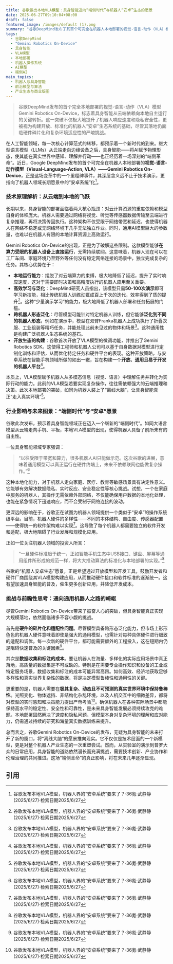 ```yaml
---
title: 谷歌推出本地VLA模型：具身智能迈向“端侧时代”与机器人“安卓”生态的愿景
date: 2025-06-27T09:10:04+08:00
draft: false
featured_image: /images/default (1).png
summary: "谷歌DeepMind发布了其首个可完全在机器人本地部署的视觉-语言-动作（VLA）模型Gemini Robotics On-Device，标志着具身智能从云端依赖向本地自主运行的重大转变。该模型实现了低延迟、高效学习和跨形态泛化能力，并通过开放微调功能和SDK，旨在构建一个开放的机器人“安卓”生态系统，从而推动具身智能在隐私敏感和无网络环境中的应用。尽管其落地仍面临硬件碎片化、数据成本高昂以及在复杂真实世界中保持鲁棒性等挑战，但此次发布为机器人走向更广泛的实际应用奠定了关键基础。"
tags: 
  - 谷歌DeepMind
  - "Gemini Robotics On-Device"
  - 具身智能
  - VLA模型
  - 本地部署
  - 机器人操作系统
  - AI模型
  - 端侧AI
main_topics: 
  - 机器人与具身智能
  - 前沿模型与算法
  - 产业生态与商业版图
---
```


> 谷歌DeepMind发布的首个完全本地部署的视觉-语言-动作（VLA）模型Gemini Robotics On-Device，标志着具身智能从云端依赖向本地自主运行的关键转折。这一突破不仅极大地提升了机器人响应速度和隐私安全性，更被视为构建开放、标准化的机器人“安卓”生态系统的基础，尽管其落地仍面临硬件碎片化和复杂环境适应性的严峻挑战。

在人工智能领域，每一次核心计算范式的转移，都预示着一个新时代的到来。继大型语言模型（LLMs）从云端走向边缘设备之后，具身智能——将AI赋予物理形态，使其能在真实世界中感知、理解并行动——也正经历着一场深刻的“端侧革命”。近日，Google DeepMind发布的首个可完全在机器人本地部署的**视觉-语言-动作模型（Visual-Language-Action, VLA）——Gemini Robotics On-Device**，正是这场变革中的一个里程碑事件，其深层含义远不止于技术演示，更指向了机器人领域长期愿景中的“安卓系统”化[^1]。

### 技术原理解析：从云端到本地的飞跃

长期以来，具身智能的部署面临着两大核心瓶颈：对云计算资源的重度依赖和模型自身的体积庞大。机器人需要通过网络将视觉、听觉等传感器数据传输至云端进行复杂推理，再将决策传回执行。这种架构不仅受限于网络带宽和延迟，也使得机器人在网络不稳定或无网络环境下几乎无法独立作业。同时，通用AI模型巨大的参数量，也难以在机器人有限的本地计算资源上高效运行。

Gemini Robotics On-Device的出现，正是为了破解这些限制。这款模型能够**在算力受限的机器人设备上直接运行**，无需持续联网。这意味着，机器人现在可以在工厂车间、家庭环境乃至野外等任何没有稳定网络连接的场景中，独立完成复杂的任务。其核心优势在于：

*   **本地运行能力**：摆脱了对云端算力的束缚，极大地降低了延迟，提升了实时响应速度，这对于需要即时决策和高精度执行的机器人应用至关重要。
*   **高效学习与泛化**：DeepMind研究人员指出，该模型只需**50-100次演示**即可学习新技能，相比传统机器人训练动辄成百上千次的迭代，效率得到了质的提升[^1]。这种“少量演示学习”的能力，极大地降低了机器人部署和任务拓展的门槛。
*   **跨机器人形态泛化**：尽管模型可能针对特定机器人训练，但它能够**泛化到不同的机器人形态**，例如在演示中，模型在双臂Franka机器人上成功执行了折叠衣服、工业组装等精巧任务，并能处理此前未见过的物体和场景[^1]。这种通用性是构建广泛机器人生态系统的基石。
*   **开放生态的构建**：谷歌首次开放了VLA模型的微调功能，并推出了Gemini Robotics SDK。这使得工程师和机器人公司可以基于自身数据对模型进行定制化训练和评估，从而优化特定任务和硬件平台的表现。这种开放策略，与安卓系统在智能手机领域所做的如出一辙，旨在构建一个**开放、通用且易于开发的机器人平台**[^1]。

本质上，VLA模型赋予机器人从多模态信息（视觉、语言）中理解任务并转化为实际行动的能力。此前的VLA模型若要实现复杂操作，往往需依赖强大的云端推理和决策。此次本地部署的突破，如同为机器人装上了“离线大脑”，让具身智能真正“走入真实环境”[^1]。

### 行业影响与未来图景：“端侧时代”与“安卓”愿景

谷歌此次发布，预示着具身智能领域正在迈入一个崭新的“端侧时代”。如同大语言模型从云端走向手机、平板，本地VLA模型的出现，使得机器人具备了前所未有的自主性。

一位具身智能领域专家强调：

> “以往受限于带宽和算力，很多机器人AI只能做示范。这次谷歌的进展，意味着通用模型可以真正运行在硬件终端上，未来不依赖联网也能做复杂操作。”[^1]

这种本地化能力，对于机器人走向家庭、医疗、教育等敏感场景具有决定性意义。它能够有效解决数据隐私、实时反应、安全稳定性等核心挑战。试想，一个在家庭中服务的机器人，其操作无需依赖外部网络，不仅能确保用户数据的本地化处理，也能在紧急情况下迅速响应，而不会受制于网络连接的波动。

更深远的影响在于，谷歌正在试图为机器人领域提供一个类似于“安卓”的操作系统级平台。目前，机器人硬件的多样性——不同的本体结构、自由度、传感器配置——使得统一的软件架构难以实现[^1]。这导致了每个机器人都需要独立的软件开发和适配，极大地阻碍了行业发展和规模化应用。

正如一位关注机器人领域的投资人所言：

> “一旦硬件标准趋于统一，正如智能手机生态中USB接口、键盘、屏幕等通用组件所形成的规范一样，将大大推动算法的标准化与本地部署的实现。”[^1]

谷歌的“机器人安卓生态”愿景，正是希望通过开放模型和开发工具，鼓励开发者和硬件厂商围绕其VLA模型构建应用，从而推动硬件接口和软件标准的逐渐统一。这有望加速具身智能的普及，催生更多创新应用，并降低开发成本。

### 挑战与前瞻性思考：通向通用机器人之路的崎岖

尽管Gemini Robotics On-Device带来了振奋人心的突破，但具身智能真正实现大规模落地，依然面临诸多不容小觑的挑战。

首先是**硬件的碎片化和适配性问题**。尽管模型具备跨形态泛化能力，但市场上形形色色的机器人硬件意味着即使是强大的通用模型，也需针对每种具体硬件进行细致的适配和调优。每一次新的硬件平台，都可能需要额外的工程投入，这在短期内仍是阻碍快速普及的关键因素[^1]。

其次是**数据收集和标注的成本**。要让机器人在海量、多样化的实际应用场景中真正落地，高质量的数据集是不可或缺的。特别是在需要专业操作知识和设备的工业或特定服务场景，数据收集和标注的成本可能异常高昂。如何高效、经济地获取足够多样性和真实世界复杂性的数据，将是决定模型鲁棒性和通用性的关键。

更重要的是，机器人需要在**极其复杂、动态且不可预测的真实世界环境中保持鲁棒性**。光照变化、物体遮挡、非结构化杂乱环境，以及人机交互中的细微差异，都将对模型的实时感知和决策能力提出严苛考验[^1]。确保机器人在各种实际场景中都能保持高水平的稳定性、安全性和可靠性，是未来具身智能发展必须持续攻克的难题。本地部署固然解决了速度和隐私问题，但模型本身对复杂环境的理解和应对能力，仍需通过持续的研究和海量真实数据训练来提升。

总而言之，谷歌Gemini Robotics On-Device的发布，无疑为具身智能的未来打开了新的窗口，将“离线大脑”的愿景推向现实。它不仅仅是技术层面的一个新模型，更是对整个机器人产业生态的一次重塑尝试。然而，从实验室的演示到普罗大众的日常应用，具身智能的道路依然漫长而充满挑战，需要技术创新、产业协作和伦理治理的共同推进。这场“端侧革命”的真正影响，将在未来几年逐渐显现。

## 引用

[^1]: 谷歌发布本地VLA模型，机器人界的“安卓系统”要来了？·36氪·武静静 (2025/6/27)·检索日期2025/6/27
